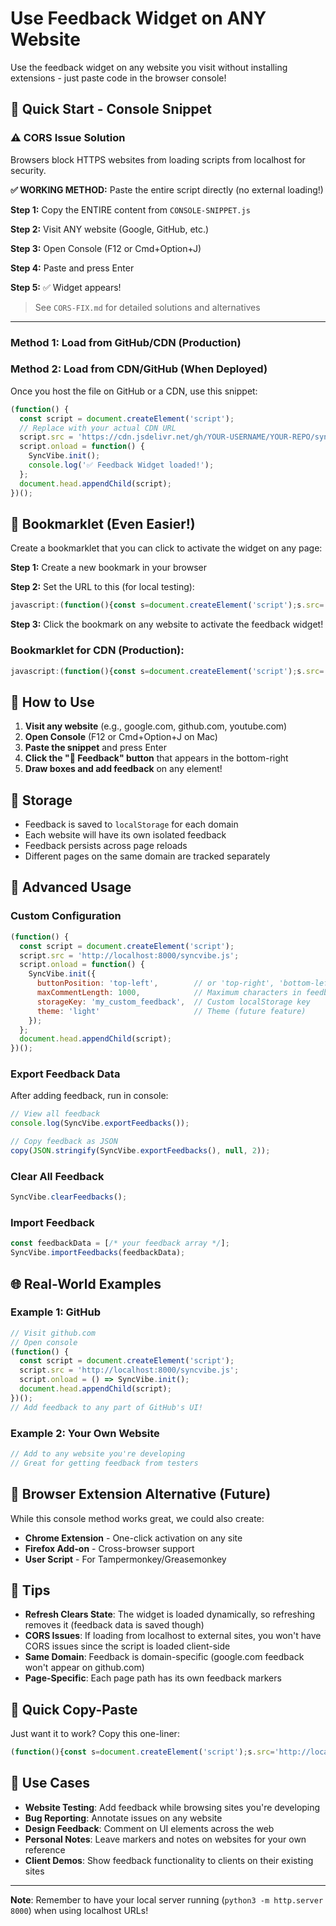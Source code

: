 # Use Feedback Widget on ANY Website

Use the feedback widget on any website you visit without installing extensions - just paste code in the browser console!

## 🚀 Quick Start - Console Snippet

### ⚠️ CORS Issue Solution

Browsers block HTTPS websites from loading scripts from localhost for security. 

**✅ WORKING METHOD:** Paste the entire script directly (no external loading!)

**Step 1:** Copy the ENTIRE content from `CONSOLE-SNIPPET.js`

**Step 2:** Visit ANY website (Google, GitHub, etc.)

**Step 3:** Open Console (F12 or Cmd+Option+J)

**Step 4:** Paste and press Enter

**Step 5:** ✅ Widget appears!

> See `CORS-FIX.md` for detailed solutions and alternatives

---

### Method 1: Load from GitHub/CDN (Production)

### Method 2: Load from CDN/GitHub (When Deployed)

Once you host the file on GitHub or a CDN, use this snippet:

```javascript
(function() {
  const script = document.createElement('script');
  // Replace with your actual CDN URL
  script.src = 'https://cdn.jsdelivr.net/gh/YOUR-USERNAME/YOUR-REPO/syncvibe.min.js';
  script.onload = function() {
    SyncVibe.init();
    console.log('✅ Feedback Widget loaded!');
  };
  document.head.appendChild(script);
})();
```

## 📌 Bookmarklet (Even Easier!)

Create a bookmarklet that you can click to activate the widget on any page:

**Step 1:** Create a new bookmark in your browser

**Step 2:** Set the URL to this (for local testing):

```javascript
javascript:(function(){const s=document.createElement('script');s.src='http://localhost:8000/syncvibe.js';s.onload=()=>{SyncVibe.init();console.log('✅ Widget loaded!')};document.head.appendChild(s)})();
```

**Step 3:** Click the bookmark on any website to activate the feedback widget!

### Bookmarklet for CDN (Production):

```javascript
javascript:(function(){const s=document.createElement('script');s.src='https://cdn.jsdelivr.net/gh/YOUR-USERNAME/YOUR-REPO/syncvibe.min.js';s.onload=()=>SyncVibe.init();document.head.appendChild(s)})();
```

## 🎯 How to Use

1. **Visit any website** (e.g., google.com, github.com, youtube.com)
2. **Open Console** (F12 or Cmd+Option+J on Mac)
3. **Paste the snippet** and press Enter
4. **Click the "💬 Feedback" button** that appears in the bottom-right
5. **Draw boxes and add feedback** on any element!

## 💾 Storage

- Feedback is saved to `localStorage` for each domain
- Each website will have its own isolated feedback
- Feedback persists across page reloads
- Different pages on the same domain are tracked separately

## 🔧 Advanced Usage

### Custom Configuration

```javascript
(function() {
  const script = document.createElement('script');
  script.src = 'http://localhost:8000/syncvibe.js';
  script.onload = function() {
    SyncVibe.init({
      buttonPosition: 'top-left',        // or 'top-right', 'bottom-left', 'bottom-right'
      maxCommentLength: 1000,            // Maximum characters in feedback
      storageKey: 'my_custom_feedback',  // Custom localStorage key
      theme: 'light'                     // Theme (future feature)
    });
  };
  document.head.appendChild(script);
})();
```

### Export Feedback Data

After adding feedback, run in console:

```javascript
// View all feedback
console.log(SyncVibe.exportFeedbacks());

// Copy feedback as JSON
copy(JSON.stringify(SyncVibe.exportFeedbacks(), null, 2));
```

### Clear All Feedback

```javascript
SyncVibe.clearFeedbacks();
```

### Import Feedback

```javascript
const feedbackData = [/* your feedback array */];
SyncVibe.importFeedbacks(feedbackData);
```

## 🌐 Real-World Examples

### Example 1: GitHub
```javascript
// Visit github.com
// Open console
(function() {
  const script = document.createElement('script');
  script.src = 'http://localhost:8000/syncvibe.js';
  script.onload = () => SyncVibe.init();
  document.head.appendChild(script);
})();
// Add feedback to any part of GitHub's UI!
```

### Example 2: Your Own Website
```javascript
// Add to any website you're developing
// Great for getting feedback from testers
```

## 🎨 Browser Extension Alternative (Future)

While this console method works great, we could also create:
- **Chrome Extension** - One-click activation on any site
- **Firefox Add-on** - Cross-browser support
- **User Script** - For Tampermonkey/Greasemonkey

## 📝 Tips

- **Refresh Clears State**: The widget is loaded dynamically, so refreshing removes it (feedback data is saved though)
- **CORS Issues**: If loading from localhost to external sites, you won't have CORS issues since the script is loaded client-side
- **Same Domain**: Feedback is domain-specific (google.com feedback won't appear on github.com)
- **Page-Specific**: Each page path has its own feedback markers

## 🚀 Quick Copy-Paste

Just want it to work? Copy this one-liner:

```javascript
(function(){const s=document.createElement('script');s.src='http://localhost:8000/syncvibe.js';s.onload=()=>{SyncVibe.init();console.log('✅ Ready!')};document.head.appendChild(s)})();
```

## 🎯 Use Cases

- **Website Testing**: Add feedback while browsing sites you're developing
- **Bug Reporting**: Annotate issues on any website
- **Design Feedback**: Comment on UI elements across the web
- **Personal Notes**: Leave markers and notes on websites for your own reference
- **Client Demos**: Show feedback functionality to clients on their existing sites

---

**Note**: Remember to have your local server running (`python3 -m http.server 8000`) when using localhost URLs!

